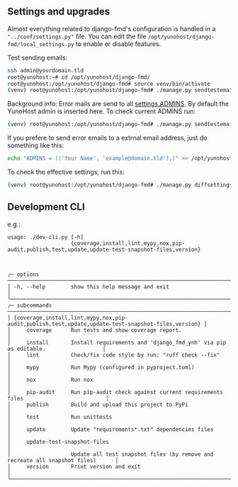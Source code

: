 ## Settings and upgrades

Almost everything related to django-fmd's configuration is handled in a `"../conf/settings.py"` file.
You can edit the file `/opt/yunohost/django-fmd/local_settings.py` to enable or disable features.

Test sending emails:

```bash
ssh admin@yourdomain.tld
root@yunohost:~# cd /opt/yunohost/django-fmd/
root@yunohost:/opt/yunohost/django-fmd# source venv/bin/activate
(venv) root@yunohost:/opt/yunohost/django-fmd# ./manage.py sendtestemail --admins
```

Background info: Error mails are send to all [settings.ADMINS](https://docs.djangoproject.com/en/2.2/ref/settings/#std:setting-ADMINS). By default the YunoHost admin is inserted here.
To check current ADMINS run:

```bash
(venv) root@yunohost:/opt/yunohost/django-fmd# ./manage.py sendtestemail --admins
```

If you prefere to send error emails to a extrnal email address, just do something like this:

```bash
echo "ADMINS = (('Your Name', 'example@domain.tld'),)" >> /opt/yunohost/django-fmd/local_settings.py
```

To check the effective settings, run this:

```bash
(venv) root@yunohost:/opt/yunohost/django-fmd# ./manage.py diffsettings
```


## Development CLI

e.g.:

[comment]: <> (✂✂✂ auto generated help start ✂✂✂)
```
usage: ./dev-cli.py [-h]
                    {coverage,install,lint,mypy,nox,pip-audit,publish,test,update,update-test-snapshot-files,version}



╭─ options ─────────────────────────────────────────────────────────────────────────────────────────╮
│ -h, --help        show this help message and exit                                                 │
╰───────────────────────────────────────────────────────────────────────────────────────────────────╯
╭─ subcommands ─────────────────────────────────────────────────────────────────────────────────────╮
│ {coverage,install,lint,mypy,nox,pip-audit,publish,test,update,update-test-snapshot-files,version} │
│     coverage      Run tests and show coverage report.                                             │
│     install       Install requirements and 'django_fmd_ynh' via pip as editable.                  │
│     lint          Check/fix code style by run: "ruff check --fix"                                 │
│     mypy          Run Mypy (configured in pyproject.toml)                                         │
│     nox           Run nox                                                                         │
│     pip-audit     Run pip-audit check against current requirements files                          │
│     publish       Build and upload this project to PyPi                                           │
│     test          Run unittests                                                                   │
│     update        Update "requirements*.txt" dependencies files                                   │
│     update-test-snapshot-files                                                                    │
│                   Update all test snapshot files (by remove and recreate all snapshot files)      │
│     version       Print version and exit                                                          │
╰───────────────────────────────────────────────────────────────────────────────────────────────────╯
```
[comment]: <> (✂✂✂ auto generated help end ✂✂✂)

